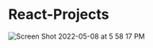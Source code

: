 # React-Projects

![Screen Shot 2022-05-08 at 5 58 17 PM](https://user-images.githubusercontent.com/46798353/167317452-47960ea7-5062-47c5-b20e-b64b9191127c.png)
